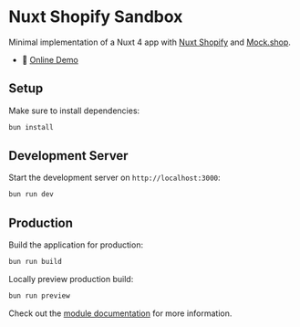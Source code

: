 # Nuxt Shopify Sandbox

Minimal implementation of a Nuxt 4 app with [Nuxt Shopify](https://konkonam.github.io/nuxt-shopify) and [Mock.shop](https://mock.shop).

- 🏀 [Online Demo](https://stackblitz.com/github/freb97/nuxt-shopify-sandbox?file=app%2Fpages%2Findex.vue)

## Setup

Make sure to install dependencies:

```bash
bun install
```

## Development Server

Start the development server on `http://localhost:3000`:

```bash
bun run dev
```

## Production

Build the application for production:

```bash
bun run build
```

Locally preview production build:

```bash
bun run preview
```

Check out the [module documentation](https://konkonam.github.io/nuxt-shopify) for more information.
